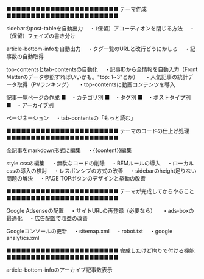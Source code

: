 
■■■■■■■■■■■■■■■■■■■■■■■
テーマ作成
■■■■■■■■■■■■■■■■■■■■■■■

sidebarのpost-tableを自動出力
　・（保留）アコーディオンを閉じる方法
　・（保留）フェイズの書き分け


article-bottom-infoを自動出力
　・タグ一覧のURLと改行どうにかしろ
　・記事数の自動取得


top-contentsとtab-contentsの自動化
　・記事IDから全情報を自動入力（Front Matterのデータ参照すればいいかも。"top: 1~3"とか）
　・人気記事の統計データ取得（PVランキング）
　・top-contentsに動画コンテンツを導入


記事一覧ページの作成
■　・カテゴリ別
■　・タグ別
■　・ポストタイプ別
■　・アーカイブ別


ページネーション
　・tab-contentsの「もっと読む」


■■■■■■■■■■■■■■■■■■■■■■■
テーマのコードの仕上げ処理
■■■■■■■■■■■■■■■■■■■■■■■

全記事をmarkdown形式に編集
　・{{content}}編集


style.cssの編集
　・無駄なコードの削除
　・BEMルールの導入
　・ローカルcssの導入の検討
　・レスポンシブの方式の改善
　・sidebarのheight足りない問題の解決
　・PAGE TOPボタンのデザインと挙動の改善


■■■■■■■■■■■■■■■■■■■■■■■
テーマが完成してからやること
■■■■■■■■■■■■■■■■■■■■■■■

Google Adsenseの配置
　・サイトURLの再登録（必要なら）
　・ads-boxの最適化
　・広告配置で収益の改善


Googleコンソールの更新
　・sitemap.xml
　・robot.txt
　・google analytics.xml


■■■■■■■■■■■■■■■■■■■■■■■
完成したけど拘りで付ける機能
■■■■■■■■■■■■■■■■■■■■■■■

article-bottom-infoのアーカイブ記事数表示
